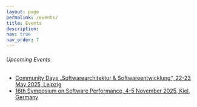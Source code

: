 ```yaml
---
layout: page
permalink: /events/
title: Events
description:
nav: true
nav_order: 7
---
```


###### Upcoming Events

- [Community Days „Softwarearchitektur & Softwareentwicklung“, 22-23 May 2025, Leipzig](https://summit-community.de/veranstaltung/softwarearchitektur-softwareentwicklung/)
- [16th Symposium on Software Performance, 4-5 November 2025, Kiel, Germany](https://www.performance-symposium.org/)

